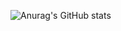 ![Anurag's GitHub stats](https://github-readme-stats.vercel.app/api?username=MateusCPires&show_icons=true&theme=github_dark )

